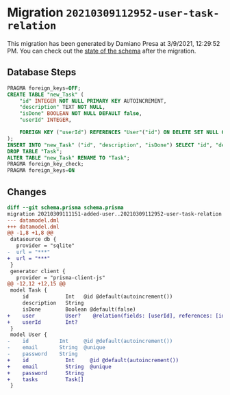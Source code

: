 # Migration `20210309112952-user-task-relation`

This migration has been generated by Damiano Presa at 3/9/2021, 12:29:52 PM.
You can check out the [state of the schema](./schema.prisma) after the migration.

## Database Steps

```sql
PRAGMA foreign_keys=OFF;
CREATE TABLE "new_Task" (
    "id" INTEGER NOT NULL PRIMARY KEY AUTOINCREMENT,
    "description" TEXT NOT NULL,
    "isDone" BOOLEAN NOT NULL DEFAULT false,
    "userId" INTEGER,

    FOREIGN KEY ("userId") REFERENCES "User"("id") ON DELETE SET NULL ON UPDATE CASCADE
);
INSERT INTO "new_Task" ("id", "description", "isDone") SELECT "id", "description", "isDone" FROM "Task";
DROP TABLE "Task";
ALTER TABLE "new_Task" RENAME TO "Task";
PRAGMA foreign_key_check;
PRAGMA foreign_keys=ON
```

## Changes

```diff
diff --git schema.prisma schema.prisma
migration 20210309111151-added-user..20210309112952-user-task-relation
--- datamodel.dml
+++ datamodel.dml
@@ -1,8 +1,8 @@
 datasource db {
   provider = "sqlite"
-  url = "***"
+  url = "***"
 }
 generator client {
   provider = "prisma-client-js"
@@ -12,12 +12,15 @@
 model Task {
     id            Int   @id @default(autoincrement())
     description   String
     isDone        Boolean @default(false)
+    user          User?    @relation(fields: [userId], references: [id])
+    userId        Int?
 }
 model User {
-    id          Int     @id @default(autoincrement())
-    email       String  @unique
-    password    String
+    id            Int     @id @default(autoincrement())
+    email         String  @unique
+    password      String
+    tasks         Task[]
 }
```


